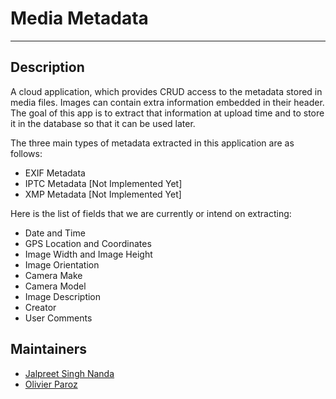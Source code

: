 # Media Metadata
---

## Description
A cloud application, which provides CRUD access to the metadata stored in media files. 
Images can contain extra information embedded in their header. The goal of this app is to extract that information at upload time and to store it in the database so that it can be used later.

The three main types of metadata extracted in this application are as follows:

- EXIF Metadata
- IPTC Metadata [Not Implemented Yet]
- XMP Metadata [Not Implemented Yet]

Here is the list of fields that we are currently or intend on extracting:

- Date and Time
- GPS Location and Coordinates
- Image Width and Image Height
- Image Orientation
- Camera Make
- Camera Model
- Image Description
- Creator
- User Comments

## Maintainers

- [Jalpreet Singh Nanda](https://github.com/imjalpreet)
- [Olivier Paroz](https://github.com/oparoz)
